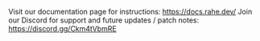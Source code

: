 Visit our documentation page for instructions: https://docs.rahe.dev/
Join our Discord for support and future updates / patch notes: https://discord.gg/Ckm4tVbmRE